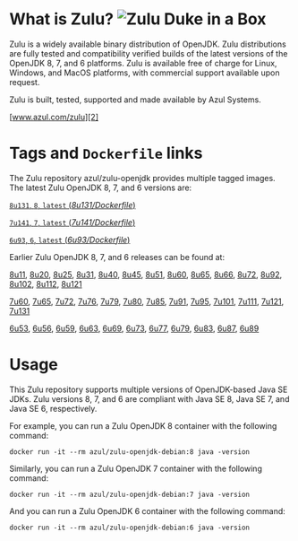 What is Zulu? ![Zulu Duke in a Box][1]
======================================

Zulu is a widely available binary distribution of OpenJDK. Zulu distributions are fully tested and compatibility verified builds of the latest versions of the OpenJDK 8, 7, and 6 platforms. Zulu is available free of charge for Linux, Windows, and MacOS platforms, with commercial support available upon request.

Zulu is built, tested, supported and made available by Azul Systems.

[www.azul.com/zulu][2]

Tags and `Dockerfile` links
===========================

The Zulu repository azul/zulu-openjdk provides multiple tagged images. The latest Zulu OpenJDK 8, 7, and 6 versions are:

[`8u131`, `8`, `latest` (*8u131/Dockerfile*)][36]

[`7u141`, `7`, `latest` (*7u141/Dockerfile*)][22]

[`6u93`, `6`, `latest` (*6u93/Dockerfile*)][10]

Earlier Zulu OpenJDK 8, 7, and 6 releases can be found at: 

[8u11][37], [8u20][38], [8u25][39], [8u31][40], [8u40][41], [8u45][42], [8u51][43], [8u60][44], [8u65][45], [8u66][46], [8u72][47], [8u92][48], [8u102][49], [8u112][50], [8u121][51]

[7u60][23], [7u65][24], [7u72][25], [7u76][26], [7u79][27], [7u80][28], [7u85][29], [7u91][30], [7u95][31], [7u101][32], [7u111][33], [7u121][34], [7u131][35]

[6u53][11], [6u56][12], [6u59][13], [6u63][14], [6u69][15], [6u73][16], [6u77][17], [6u79][18], [6u83][19], [6u87][20], [6u89][21]


Usage
=====

This Zulu repository supports multiple versions of OpenJDK-based Java SE JDKs. Zulu versions 8, 7, and 6 are compliant with Java SE 8, Java SE 7, and Java SE 6, respectively.

For example, you can run a Zulu OpenJDK 8 container with the following command:

    docker run -it --rm azul/zulu-openjdk-debian:8 java -version

Similarly, you can run a Zulu OpenJDK 7 container with the following command:

    docker run -it --rm azul/zulu-openjdk-debian:7 java -version

And you can run a Zulu OpenJDK 6 container with the following command:

    docker run -it --rm azul/zulu-openjdk-debian:6 java -version


  [1]: http://www.azulsystems.com/sites/default/files//ZuluDocker60.gif
  [2]: http://www.azul.com/zulu
  [10]: https://github.com/zulu-openjdk/zulu-openjdk/blob/master/debian/6u93-6.16.0.1/Dockerfile
  [11]: https://github.com/zulu-openjdk/zulu-openjdk/blob/master/debian/6u53-6.5.0.2/Dockerfile
  [12]: https://github.com/zulu-openjdk/zulu-openjdk/blob/master/debian/6u56-6.6.0.1/Dockerfile
  [13]: https://github.com/zulu-openjdk/zulu-openjdk/blob/master/debian/6u59-6.7.0.2/Dockerfile
  [14]: https://github.com/zulu-openjdk/zulu-openjdk/blob/master/debian/6u63-6.8.0.1/Dockerfile
  [15]: https://github.com/zulu-openjdk/zulu-openjdk/blob/master/debian/6u69-6.9.0.3/Dockerfile
  [16]: https://github.com/zulu-openjdk/zulu-openjdk/blob/master/debian/6u73-6.10.0.3/Dockerfile
  [17]: https://github.com/zulu-openjdk/zulu-openjdk/blob/master/debian/6u77-6.11.0.2/Dockerfile
  [18]: https://github.com/zulu-openjdk/zulu-openjdk/blob/master/debian/6u79-6.12.0.2/Dockerfile
  [19]: https://github.com/zulu-openjdk/zulu-openjdk/blob/master/debian/6u83-6.13.0.3/Dockerfile
  [20]: https://github.com/zulu-openjdk/zulu-openjdk/blob/master/debian/6u87-6.14.0.1/Dockerfile
  [21]: https://github.com/zulu-openjdk/zulu-openjdk/blob/master/debian/6u89-6.15.0.1/Dockerfile
  [22]: https://github.com/zulu-openjdk/zulu-openjdk/blob/master/debian/7u141-7.18.0.3/Dockerfile
  [23]: https://github.com/zulu-openjdk/zulu-openjdk/blob/master/debian/7u60-7.5.0.1/Dockerfile
  [24]: https://github.com/zulu-openjdk/zulu-openjdk/blob/master/debian/7u65-7.6.0.1/Dockerfile
  [25]: https://github.com/zulu-openjdk/zulu-openjdk/blob/master/debian/7u72-7.7.0.1/Dockerfile
  [26]: https://github.com/zulu-openjdk/zulu-openjdk/blob/master/debian/7u76-7.8.0.3/Dockerfile
  [27]: https://github.com/zulu-openjdk/zulu-openjdk/blob/master/debian/7u79-7.9.0.2/Dockerfile
  [28]: https://github.com/zulu-openjdk/zulu-openjdk/blob/master/debian/7u80-7.10.0.1/Dockerfile
  [29]: https://github.com/zulu-openjdk/zulu-openjdk/blob/master/debian/7u85-7.11.0.3/Dockerfile
  [30]: https://github.com/zulu-openjdk/zulu-openjdk/blob/master/debian/7u91-7.12.0.3/Dockerfile
  [31]: https://github.com/zulu-openjdk/zulu-openjdk/blob/master/debian/7u95-7.13.0.1/Dockerfile
  [32]: https://github.com/zulu-openjdk/zulu-openjdk/blob/master/debian/7u101-7.14.0.5/Dockerfile
  [33]: https://github.com/zulu-openjdk/zulu-openjdk/blob/master/debian/7u111-7.15.0.1/Dockerfile
  [34]: https://github.com/zulu-openjdk/zulu-openjdk/blob/master/debian/7u121-7.16.0.1/Dockerfile
  [35]: https://github.com/zulu-openjdk/zulu-openjdk/blob/master/debian/7u131-7.17.0.5/Dockerfile
  [36]: https://github.com/zulu-openjdk/zulu-openjdk/blob/master/debian/8u131-8.21.0.1/Dockerfile
  [37]: https://github.com/zulu-openjdk/zulu-openjdk/blob/master/debian/8u11-8.2.0.1/Dockerfile
  [38]: https://github.com/zulu-openjdk/zulu-openjdk/blob/master/debian/8u20-8.3.0.1/Dockerfile
  [39]: https://github.com/zulu-openjdk/zulu-openjdk/blob/master/debian/8u25-8.4.0.1/Dockerfile
  [40]: https://github.com/zulu-openjdk/zulu-openjdk/blob/master/debian/8u31-8.5.0.1/Dockerfile
  [41]: https://github.com/zulu-openjdk/zulu-openjdk/blob/master/debian/8u40-8.6.0.1/Dockerfile
  [42]: https://github.com/zulu-openjdk/zulu-openjdk/blob/master/debian/8u45-8.7.0.5/Dockerfile
  [43]: https://github.com/zulu-openjdk/zulu-openjdk/blob/master/debian/8u51-8.8.0.3/Dockerfile
  [44]: https://github.com/zulu-openjdk/zulu-openjdk/blob/master/debian/8u60-8.9.0.4/Dockerfile
  [45]: https://github.com/zulu-openjdk/zulu-openjdk/blob/master/debian/8u65-8.10.0.1/Dockerfile
  [46]: https://github.com/zulu-openjdk/zulu-openjdk/blob/master/debian/8u66-8.11.0.1/Dockerfile
  [47]: https://github.com/zulu-openjdk/zulu-openjdk/blob/master/debian/8u72-8.13.0.5/Dockerfile
  [48]: https://github.com/zulu-openjdk/zulu-openjdk/blob/master/debian/8u92-8.15.0.1/Dockerfile
  [49]: https://github.com/zulu-openjdk/zulu-openjdk/blob/master/debian/8u102-8.17.0.3/Dockerfile
  [50]: https://github.com/zulu-openjdk/zulu-openjdk/blob/master/debian/8u112-8.19.0.1/Dockerfile
  [51]: https://github.com/zulu-openjdk/zulu-openjdk/blob/master/debian/8u121-8.20.0.5/Dockerfile
